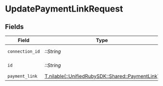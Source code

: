 # UpdatePaymentLinkRequest


## Fields

| Field                                                                                  | Type                                                                                   | Required                                                                               | Description                                                                            |
| -------------------------------------------------------------------------------------- | -------------------------------------------------------------------------------------- | -------------------------------------------------------------------------------------- | -------------------------------------------------------------------------------------- |
| `connection_id`                                                                        | *::String*                                                                             | :heavy_check_mark:                                                                     | ID of the connection                                                                   |
| `id`                                                                                   | *::String*                                                                             | :heavy_check_mark:                                                                     | ID of the Link                                                                         |
| `payment_link`                                                                         | [T.nilable(::UnifiedRubySDK::Shared::PaymentLink)](../../models/shared/paymentlink.md) | :heavy_minus_sign:                                                                     | N/A                                                                                    |